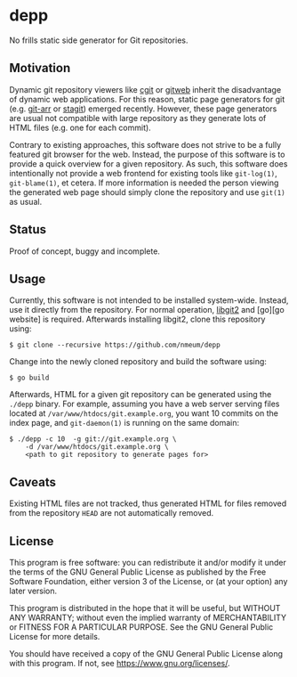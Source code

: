 # depp

No frills static side generator for Git repositories.

## Motivation

Dynamic git repository viewers like [cgit][cgit website] or
[gitweb][gitweb website] inherit the disadvantage of dynamic web
applications. For this reason, static page generators for git (e.g.
[git-arr][git-arr website] or [stagit][stagit website]) emerged
recently. However, these page generators are usual not compatible with
large repository as they generate lots of HTML files (e.g. one for each
commit).

Contrary to existing approaches, this software does not strive to be a
fully featured git browser for the web. Instead, the purpose of this
software is to provide a quick overview for a given repository. As such,
this software does intentionally not provide a web frontend for existing
tools like `git-log(1)`, `git-blame(1)`, et cetera. If more information
is needed the person viewing the generated web page should simply clone
the repository and use `git(1)` as usual.

## Status

Proof of concept, buggy and incomplete.

## Usage

Currently, this software is not intended to be installed system-wide.
Instead, use it directly from the repository. For normal operation,
[libgit2][libgit2 website] and [go][go website] is required. Afterwards
installing libgit2, clone this repository using:

	$ git clone --recursive https://github.com/nmeum/depp

Change into the newly cloned repository and build the software using:

	$ go build

Afterwards, HTML for a given git repository can be generated using the
`./depp` binary. For example, assuming you have a web server serving
files located at `/var/www/htdocs/git.example.org`, you want 10 commits
on the index page, and `git-daemon(1)` is running on the same domain:

	$ ./depp -c 10  -g git://git.example.org \
		-d /var/www/htdocs/git.example.org \
		<path to git repository to generate pages for>

## Caveats

Existing HTML files are not tracked, thus generated HTML for files
removed from the repository `HEAD` are not automatically removed.

## License

This program is free software: you can redistribute it and/or modify it
under the terms of the GNU General Public License as published by the
Free Software Foundation, either version 3 of the License, or (at your
option) any later version.

This program is distributed in the hope that it will be useful, but
WITHOUT ANY WARRANTY; without even the implied warranty of
MERCHANTABILITY or FITNESS FOR A PARTICULAR PURPOSE. See the GNU General
Public License for more details.

You should have received a copy of the GNU General Public License along
with this program. If not, see <https://www.gnu.org/licenses/>.

[cgit website]: https://git.zx2c4.com/cgit/
[gitweb website]: https://git-scm.com/docs/gitweb
[git-arr website]: https://blitiri.com.ar/p/git-arr/
[stagit website]: http://codemadness.nl/git/stagit/log.html
[libgit2 website]: https://libgit2.org/
[go webseite]: https://golang.org/
